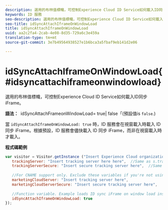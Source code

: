 ```yaml
---
description: 選用的布林值標幟，可控制Experience Cloud ID Service如何載入ID同步iFrame。
keywords: ID 服務
seo-description: 選用的布林值標幟，可控制Experience Cloud ID Service如何載入ID同步iFrame。
seo-title: idSyncAttachIframeOnWindowLoad
title: idSyncAttachIframeOnWindowLoad
uuid: aa2c2fa4-2cab-4e08-8d35-729a6c3e459a
translation-type: tm+mt
source-git-commit: 3e7b49564938527e1b6bca3a5fbaf9eb141d2e06

---
```



# idSyncAttachIframeOnWindowLoad{#idsyncattachiframeonwindowload}

選用的布林值標幟，可控制Experience Cloud ID Service如何載入ID同步iFrame。

**語法：**` `idSyncAttachFrameonWindowLoad= true| false「(預設值is `false`.)

當 `idSyncAttachIframeOnWindowLoad: true` 時，ID 服務會在視窗載入時載入 ID 同步 iFrame。根據預設，ID 服務會儘快載入 ID 同步 iFrame，而非在視窗載入時才載入。

**程式碼範例**

```js
var visitor = Visitor.getInstance ("Insert Experience Cloud organization ID here",{ 
   trackingServer: "Insert tracking server here here",  //Same as s.trackingServer 
   trackingServerSecure: "Insert secure tracking server here",  //Same as s.trackingServerSecure 
 
   //For CNAME support only. Exclude these variables if you're not using CNAME 
   marketingCloudServer: "Insert tracking server here", 
   marketingCloudServerSecure: "Insert secure tracking server here", 
 
   //Function variable. Example loads ID sync iFrame on window load instad of ASAP. 
   idSyncAttachIframeOnWindowLoad: true 
});
```

